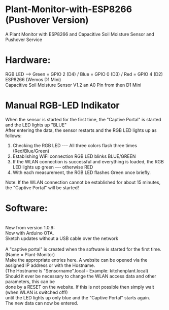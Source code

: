 # Plant-Monitor-with-ESP8266 (Pushover Version)
A Plant Monitor with ESP8266 and Capacitive Soil Moisture Sensor and Pushover Service

# Hardware: 
RGB LED  --> Green = GPIO 2 (D4) / Blue = GPIO 0 (D3) / Red = GPIO 4 (D2) <br>
ESP8266 (Wemos D1 Mini) <br>
Capacitive Soil Moisture Sensor V1.2 an A0 Pin from then D1 Mini <br>

# Manual RGB-LED Indikator
When the sensor is started for the first time, the "Captive Portal" is started and the LED lights up "BLUE" <br>
After entering the data, the sensor restarts and the RGB LED lights up as follows: <br>

1. Checking the RGB LED --- All three colors flash three times (Red/Blue/Green) <br>
2. Establishing WiFi connection RGB LED blinks BLUE/GREEN <br>
3. If the WLAN connection is successful and everything is loaded, the RGB LED lights up green --- otherwise RED <br>
4. With each measurement, the RGB LED flashes Green once briefly. <br>

Note: If the WLAN connection cannot be established for about 15 minutes, the "Captive Portal" will be started!

# Software:
<br>
New from version 1.0.9: <br>
Now with Arduino OTA. <br>
Sketch updates without a USB cable over the network <br>
<br>
A "captive portal" is created when the software is started for the first time. (Name = Plant-Monitor) <br>
Make the appropriate entries here. A website can be opened via the assigned IP address or with the Hostname. <br>
(The Hostname is "Sensorname".local - Example: kitchenplant.local) <br>
Should it ever be necessary to change the WLAN access data and other parameters, this can be <br>
done by a RESET on the website. If this is not possible then simply wait (when WLAN is switched off!) <br>
until the LED lights up only blue and the "Captive Portal" starts again. <br>
The new data can now be entered.<br>

